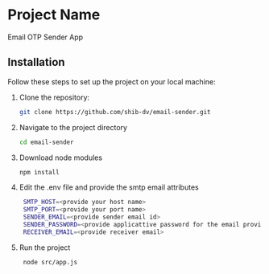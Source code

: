 # Project Name

Email OTP Sender App

## Installation

Follow these steps to set up the project on your local machine:

1. Clone the repository:
   ```bash
   git clone https://github.com/shib-dv/email-sender.git
2. Navigate to the project directory
   ```bash
   cd email-sender
3. Download node modules
   ```bash
   npm install
4. Edit the .env file and provide the smtp email attributes
   ```bash
    SMTP_HOST=<provide your host name>
    SMTP_PORT=<provide your port name>
    SENDER_EMAIL=<provide sender email id>
    SENDER_PASSWORD=<provide applicattive password for the email provider>
    RECEIVER_EMAIL=<provide receiver email>
4. Run the project
   ```bash
    node src/app.js
   
